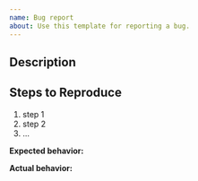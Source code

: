 ```yaml
---
name: Bug report
about: Use this template for reporting a bug.
---
```


<!--
This form is for reporting bugs or issues with content-scope-utils

**Make sure that the bug you are reporting is reproducible on the latest versions**
-->

## Description
<!-- Description of the issue -->

## Steps to Reproduce
<!-- How can we reproduce the bug ourselves -->
1. step 1
2. step 2
3. ...

**Expected behavior:**
<!-- What you expect to happen -->

**Actual behavior:**
<!-- What actually happens -->

